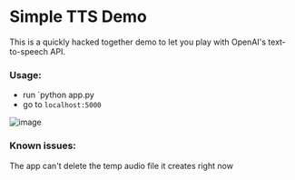Simple TTS Demo
===============

This is a quickly hacked together demo to let you play with OpenAI's text-to-speech API.

### Usage:

- run `python app.py <your OpenAI API key>
- go to `localhost:5000`

![image](https://github.com/JakobBruenker/simple-tts-demo/assets/10101851/bb1152da-9563-4364-9655-25b111d087be)

### Known issues:

The app can't delete the temp audio file it creates right now
